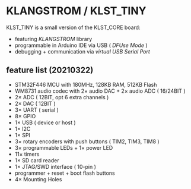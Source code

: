 # KLANGSTROM / KLST_TINY

KLST_TINY is a small version of the KLST_CORE board:

- featuring *KLANGSTROM* library
- programmable in Arduino IDE via USB ( *DFUse Mode* )
- debugging + communication via *virtual USB Serial Port*

## feature list (20210322)

- STM32F446 MCU with 180MHz, 128KB RAM, 512KB Flash
- WM8731 audio codec with 2× audio DAC + 2× audio ADC ( 16/24BIT )
- 2× ADC ( 12BIT, opt 6 extra channels )
- 2× DAC ( 12BIT )
- 3× UART ( serial )
- 8× GPIO
- 1× USB ( device or host )
- 1× I2C 
- 1× SPI 
- 3× rotary encoders with push buttons ( TIM2, TIM3, TIM8 )
- 3× programmable LEDs + 1× power LED
- 11× timers
- 1× SD card reader
- 1× JTAG/SWD interface ( 10-pin )
- programmer + reset + boot flash buttons
- 4× Mounting Holes
